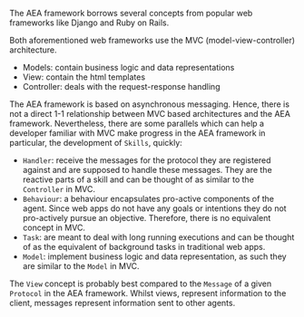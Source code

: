 The AEA framework borrows several concepts from popular web frameworks like Django and Ruby on Rails.

Both aforementioned web frameworks use the MVC (model-view-controller) architecture.

- Models: contain business logic and data representations
- View: contain the html templates
- Controller: deals with the request-response handling

The AEA framework is based on asynchronous messaging. Hence, there is not a direct 1-1 relationship between MVC based architectures and the AEA framework. Nevertheless, there are some parallels which can help a developer familiar with MVC make progress in the AEA framework in particular, the development of `Skills`, quickly:

- `Handler`: receive the messages for the protocol they are registered against and are supposed to handle these messages. They are the reactive parts of a skill and can be thought of as similar to the `Controller` in MVC.
- `Behaviour`: a behaviour encapsulates pro-active components of the agent. Since web apps do not have any goals or intentions they do not pro-actively pursue an objective. Therefore, there is no equivalent concept in MVC.
- `Task`: are meant to deal with long running executions and can be thought of as the equivalent of background tasks in traditional web apps.
- `Model`: implement business logic and data representation, as such they are similar to the `Model` in MVC.

The `View` concept is probably best compared to the `Message` of a given `Protocol` in the AEA framework. Whilst views, represent information to the client, messages represent information sent to other agents.

<br />
